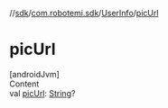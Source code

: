 //[sdk](../../../index.md)/[com.robotemi.sdk](../index.md)/[UserInfo](index.md)/[picUrl](pic-url.md)



# picUrl  
[androidJvm]  
Content  
val [picUrl](pic-url.md): [String](https://kotlinlang.org/api/latest/jvm/stdlib/kotlin/-string/index.html)?  



